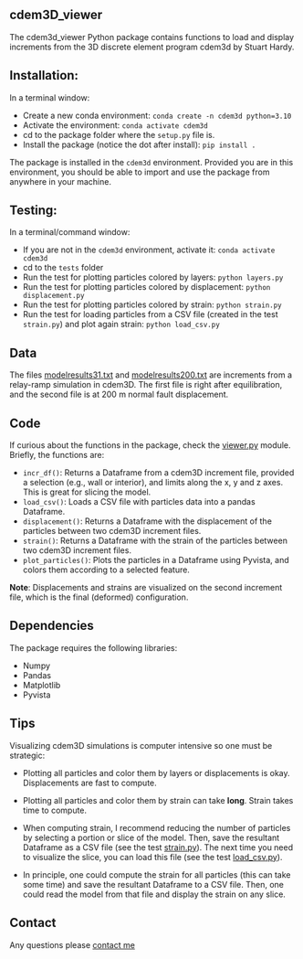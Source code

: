 ## cdem3D_viewer

The cdem3d_viewer Python package contains functions to load and display increments from the 3D discrete element program cdem3d by Stuart Hardy.

## Installation:

In a terminal window:

- Create a new conda environment: ```conda create -n cdem3d python=3.10```
- Activate the environment: ```conda activate cdem3d```
- cd to the package folder where the ```setup.py``` file is.
- Install the package (notice the dot after install): ```pip install .```

The package is installed in the ```cdem3d``` environment. Provided you are in this environment, you should be able to import and use the package from anywhere in your machine.

## Testing:

In a terminal/command window:

- If you are not in the ```cdem3d``` environment, activate it: ```conda activate cdem3d```
- cd to the ```tests``` folder
- Run the test for plotting particles colored by layers: ```python layers.py```
- Run the test for plotting particles colored by displacement: ```python displacement.py```
- Run the test for plotting particles colored by strain: ```python strain.py```
- Run the test for loading particles from a CSV file (created in the test `strain.py`) and plot again strain: ```python load_csv.py```

## Data

The files [modelresults31.txt](data/modelresults31.txt) and [modelresults200.txt](data/modelresults200.txt) are increments from a relay-ramp simulation in cdem3D. The first file is right after equilibration, and the second file is at 200 m normal fault displacement.

## Code

If curious about the functions in the package, check the [viewer.py](cdem3D_viewer/viewer.py) module. Briefly, the functions are:

- ```incr_df()```: Returns a Dataframe from a cdem3D increment file, provided a selection (e.g., wall or interior), and limits along the x, y and z axes. This is great for slicing the model.
- ```load_csv()```: Loads a CSV file with particles data into a pandas Dataframe.
- ```displacement()```: Returns a Dataframe with the displacement of the particles
    between two cdem3D increment files.
- ```strain()```: Returns a Dataframe with the strain of the particles
    between two cdem3D increment files.
- ```plot_particles()```: Plots the particles in a Dataframe using Pyvista, and colors
    them according to a selected feature.

**Note**: Displacements and strains are visualized on the second increment file, which is the final (deformed) configuration.

## Dependencies

The package requires the following libraries:

- Numpy
- Pandas
- Matplotlib
- Pyvista

## Tips

Visualizing cdem3D simulations is computer intensive so one must be strategic:

- Plotting all particles and color them by layers or displacements is okay. Displacements are fast to compute.

- Plotting all particles and color them by strain can take **long**. Strain takes time to compute.

- When computing strain, I recommend reducing the number of particles by selecting a portion or slice of the model. Then, save the resultant Dataframe as a CSV file (see the test [strain.py](tests/strain.py)). The next time you need to visualize the slice, you can load this file (see the test [load_csv.py](tests/load_csv.py)).
  
- In principle, one could compute the strain for all particles (this can take some time) and save the resultant Dataframe to a CSV file. Then, one could read the model from that file and display the strain on any slice.

## Contact

Any questions please [contact me](mailto:nestor.cardozo@uis.no) 